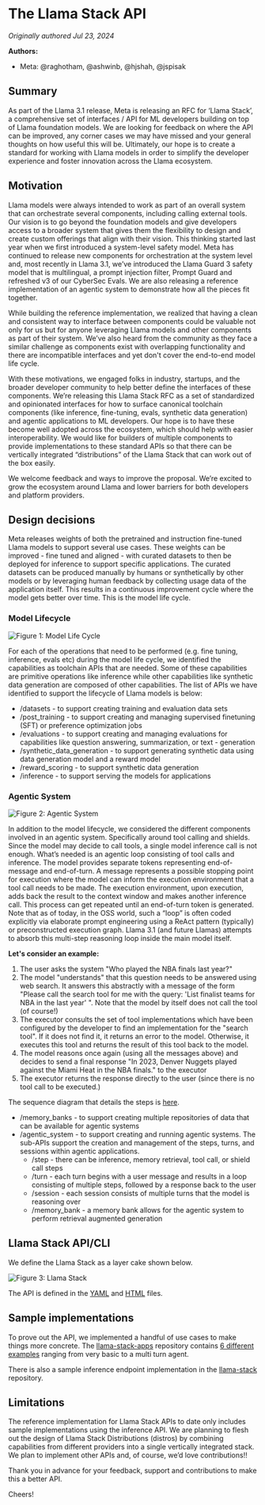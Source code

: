 # The Llama Stack API

*Originally authored Jul 23, 2024*

**Authors:**

* Meta: @raghotham, @ashwinb, @hjshah, @jspisak

## Summary

As part of the Llama 3.1 release, Meta is releasing an RFC for ‘Llama Stack’, a comprehensive set of interfaces / API for ML developers building on top of Llama foundation models. We are looking for feedback on where the API can be improved, any corner cases we may have missed and your general thoughts on how useful this will be. Ultimately, our hope is to create a standard for working with Llama models in order to simplify the developer experience and foster innovation across the Llama ecosystem.

## Motivation

Llama models were always intended to work as part of an overall system that can orchestrate several components, including calling external tools. Our vision is to go beyond the foundation models and give developers access to a broader system that gives them the flexibility to design and create custom offerings that align with their vision. This thinking started last year when we first introduced a system-level safety model. Meta has continued to release new components for orchestration at the system level and, most recently in Llama 3.1, we’ve introduced the Llama Guard 3 safety model that is multilingual, a prompt injection filter, Prompt Guard and refreshed v3 of our CyberSec Evals. We are also releasing a reference implementation of an agentic system to demonstrate how all the pieces fit together.

While building the reference implementation, we realized that having a clean and consistent way to interface between components could be valuable not only for us but for anyone leveraging Llama models and other components as part of their system. We’ve also heard from the community as they face a similar challenge as components exist with overlapping functionality and there are incompatible interfaces and yet don't cover the end-to-end model life cycle.

With these motivations, we engaged folks in industry, startups, and the broader developer community to help better define the interfaces of these components. We’re releasing this Llama Stack RFC as a set of standardized and opinionated interfaces for how to surface canonical toolchain components (like inference, fine-tuning, evals, synthetic data generation) and agentic applications to ML developers. Our hope is to have these become well adopted across the ecosystem, which should help with easier interoperability. We would like for builders of multiple components to provide implementations to these standard APIs so that there can be vertically integrated “distributions” of the Llama Stack that can work out of the box easily.

We welcome feedback and ways to improve the proposal. We’re excited to grow the ecosystem around Llama and lower barriers for both developers and platform providers.

## Design decisions

Meta releases weights of both the pretrained and instruction fine-tuned Llama models to support several use cases. These weights can be improved  -  fine tuned and aligned - with curated datasets to then be deployed for inference to support specific applications. The curated datasets can be produced manually by humans or synthetically by other models or by leveraging human feedback by collecting usage data of the application itself. This results in a continuous improvement cycle where the model gets better over time. This is the model life cycle.

### Model Lifecycle

![Figure 1: Model Life Cycle](resources/model-lifecycle.png)

For each of the operations that need to be performed (e.g. fine tuning, inference, evals etc) during the model life cycle, we identified the capabilities as toolchain APIs that are needed. Some of these capabilities are primitive operations like inference while other capabilities like synthetic data generation are composed of other capabilities. The list of APIs we have identified to support the lifecycle of Llama models is below:

* /datasets - to support creating training and evaluation data sets
* /post_training - to support creating and managing supervised finetuning (SFT) or preference optimization jobs
* /evaluations - to support creating and managing evaluations for capabilities like question answering, summarization, or text - generation
* /synthetic_data_generation - to support generating synthetic data using data generation model and a reward model
* /reward_scoring - to support synthetic data generation
* /inference - to support serving the models for applications

### Agentic System

![Figure 2: Agentic System](resources/agentic-system.png)

In addition to the model lifecycle, we considered the different components involved in an agentic system. Specifically around tool calling and shields. Since the model may decide to call tools, a single model inference call is not enough. What’s needed is an agentic loop consisting of tool calls and inference. The model provides separate tokens representing end-of-message and end-of-turn. A message represents a possible stopping point for execution where the model can inform the execution environment that a tool call needs to be made. The execution environment, upon execution, adds back the result to the context window and makes another inference call. This process can get repeated until an end-of-turn token is generated.
Note that as of today, in the OSS world, such a “loop” is often coded explicitly via elaborate prompt engineering using a ReAct pattern (typically) or preconstructed execution graph. Llama 3.1 (and future Llamas) attempts to absorb this multi-step reasoning loop inside the main model itself.

**Let's consider an example:**

1. The user asks the system "Who played the NBA finals last year?"
1. The model "understands" that this question needs to be answered using web search. It answers this abstractly with a message of the form "Please call the search tool for me with the query: 'List finalist teams for NBA in the last year' ". Note that the model by itself does not call the tool (of course!)
1. The executor consults the set of tool implementations which have been configured by the developer to find an implementation for the "search tool". If it does not find it, it returns an error to the model. Otherwise, it executes this tool and returns the result of this tool back to the model.
1. The model reasons once again (using all the messages above) and decides to send a final response "In 2023, Denver Nuggets played against the Miami Heat in the NBA finals." to the executor
1. The executor returns the response directly to the user (since there is no tool call to be executed.)

The sequence diagram that details the steps is [here](https://github.com/meta-llama/llama-agentic-system/blob/main/docs/sequence-diagram.md).

* /memory_banks - to support creating multiple repositories of data that can be available for agentic systems
* /agentic_system - to support creating and running agentic systems. The sub-APIs support the creation and management of the steps, turns, and sessions within agentic applications.
  * /step - there can be inference, memory retrieval, tool call, or shield call steps
  * /turn - each turn begins with a user message and results in a loop consisting of multiple steps, followed by a response back to the user
  * /session - each session consists of multiple turns that the model is reasoning over
  * /memory_bank - a memory bank allows for the agentic system to perform retrieval augmented generation

## Llama Stack API/CLI

We define the Llama Stack as a layer cake shown below.

![Figure 3: Llama Stack](resources/llama-stack.png)

The API is defined in the [YAML](_static/llama-stack-spec.yaml) and [HTML](_static/llama-stack-spec.html) files.

## Sample implementations

To prove out the API, we implemented a handful of use cases to make things more concrete. The [llama-stack-apps](https://github.com/meta-llama/llama-stack-apps) repository contains [6 different examples](https://github.com/meta-llama/llama-stack-apps/tree/main/examples) ranging from very basic to a multi turn agent.

There is also a sample inference endpoint implementation in the [llama-stack](https://github.com/meta-llama/llama-stack/blob/main/llama_stack.core/server/server.py) repository.

## Limitations

The reference implementation for Llama Stack APIs to date only includes sample implementations using the inference API. We are planning to flesh out the design of Llama Stack Distributions (distros) by combining capabilities from different providers into a single vertically integrated stack. We plan to implement other APIs and, of course, we’d love contributions!!

Thank you in advance for your feedback, support and contributions to make this a better API.

Cheers!
